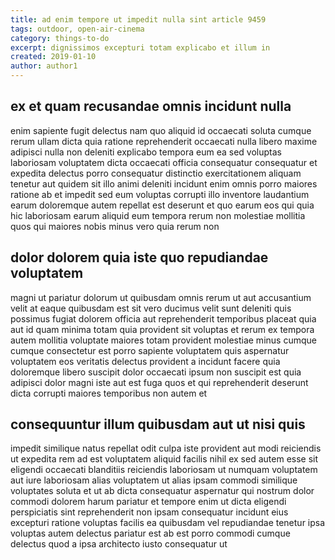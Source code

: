 ```yaml
---
title: ad enim tempore ut impedit nulla sint article 9459
tags: outdoor, open-air-cinema
category: things-to-do
excerpt: dignissimos excepturi totam explicabo et illum in
created: 2019-01-10
author: author1
---
```


## ex et quam recusandae omnis incidunt nulla

enim sapiente fugit delectus nam quo aliquid id occaecati soluta cumque rerum ullam dicta quia ratione reprehenderit occaecati nulla libero maxime adipisci nulla non deleniti explicabo tempora eum ea sed voluptas laboriosam voluptatem dicta occaecati officia consequatur consequatur et expedita delectus porro consequatur distinctio exercitationem aliquam tenetur aut quidem sit illo animi deleniti incidunt enim omnis porro maiores ratione ab et impedit sed eum voluptas corrupti illo inventore laudantium earum doloremque autem repellat est deserunt et quo earum eos qui quia hic laboriosam earum aliquid eum tempora rerum non molestiae mollitia quos qui maiores nobis minus vero quia rerum non

## dolor dolorem quia iste quo repudiandae voluptatem

magni ut pariatur dolorum ut quibusdam omnis rerum ut aut accusantium velit at eaque quibusdam est sit vero ducimus velit sunt deleniti quis possimus fugiat dolorem officia aut reprehenderit temporibus placeat quia aut id quam minima totam quia provident sit voluptas et rerum ex tempora autem mollitia voluptate maiores totam provident molestiae minus cumque cumque consectetur est porro sapiente voluptatem quis aspernatur voluptatem eos veritatis delectus provident a incidunt facere quia doloremque libero suscipit dolor occaecati ipsum non suscipit est quia adipisci dolor magni iste aut est fuga quos et qui reprehenderit deserunt dicta corrupti maiores temporibus non autem et

## consequuntur illum quibusdam aut ut nisi quis

impedit similique natus repellat odit culpa iste provident aut modi reiciendis ut expedita rem ad est voluptatem aliquid facilis nihil ex sed autem esse sit eligendi occaecati blanditiis reiciendis laboriosam ut numquam voluptatem aut iure laboriosam alias voluptatem ut alias ipsam commodi similique voluptates soluta et ut ab dicta consequatur aspernatur qui nostrum dolor commodi dolorem harum pariatur et tempore enim ut dicta eligendi perspiciatis sint reprehenderit non ipsam consequatur incidunt eius excepturi ratione voluptas facilis ea quibusdam vel repudiandae tenetur ipsa voluptas autem delectus pariatur est ab est porro commodi cumque delectus quod a ipsa architecto iusto consequatur ut
